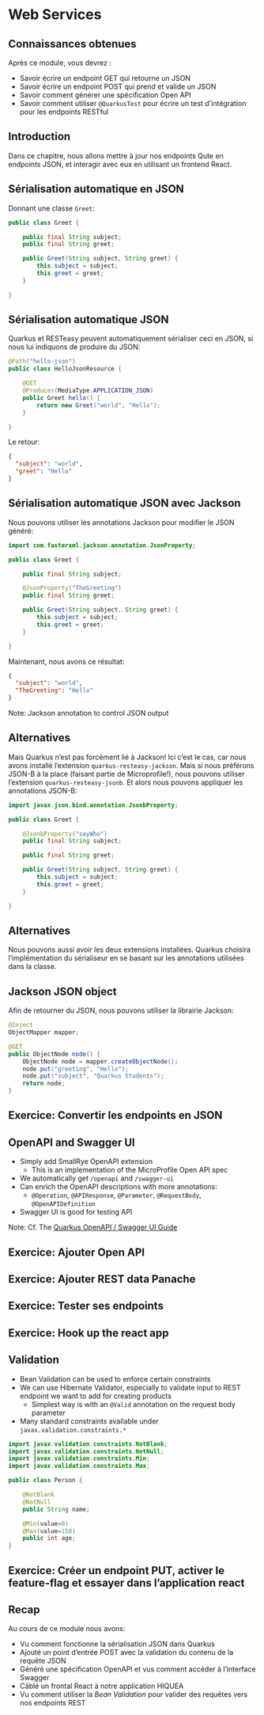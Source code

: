 # Web Services


## Connaissances obtenues

Après ce module, vous devrez :
* Savoir écrire un endpoint GET qui retourne un JSON
* Savoir écrire un endpoint POST qui prend et valide un JSON
* Savoir comment générer une spécification Open API
* Savoir comment utiliser `@QuarkusTest` pour écrire un test d'intégration pour les endpoints RESTful


## Introduction

Dans ce chapitre, nous allons mettre à jour nos endpoints Qute en endpoints JSON, et interagir avec eux en utilisant un frontend React.


## Sérialisation automatique en JSON

Donnant une classe `Greet`:

```java
public class Greet {

    public final String subject;
    public final String greet;

    public Greet(String subject, String greet) {
        this.subject = subject;
        this.greet = greet;
    }

}
```


## Sérialisation automatique JSON

Quarkus et RESTeasy peuvent automatiquement sérialiser ceci en JSON, si nous lui indiquons de produire du JSON:

```java
@Path("hello-json")
public class HelloJsonResource {

    @GET
    @Produces(MediaType.APPLICATION_JSON)
    public Greet hello() {
        return new Greet("world", "Hello");
    }

}
```

Le retour:

```json
{
  "subject": "world",
  "greet": "Hello"
}
```


## Sérialisation automatique JSON avec Jackson

Nous pouvons utiliser les annotations Jackson pour modifier le JSON généré:

```java [|1,7]|]
import com.fasterxml.jackson.annotation.JsonProperty;

public class Greet {

    public final String subject;

    @JsonProperty("TheGreeting")
    public final String greet;

    public Greet(String subject, String greet) {
        this.subject = subject;
        this.greet = greet;
    }

}
```

Maintenant, nous avons ce résultat:

```json
{
  "subject": "world",
  "TheGreeting": "Hello"
}
```

Note:
Jackson annotation to control JSON output


## Alternatives

Mais Quarkus n’est pas forcément lié à Jackson! Ici c’est le cas, car nous avons installé l’extension
`quarkus-resteasy-jackson`. Mais si nous préférons JSON-B à la place (faisant partie de Microprofile!), nous pouvons utiliser l’extension `quarkus-resteasy-jsonb`. Et alors nous pouvons appliquer les annotations JSON-B:

```java
import javax.json.bind.annotation.JsonbProperty;

public class Greet {

    @JsonbProperty("sayWho")
    public final String subject;

    public final String greet;

    public Greet(String subject, String greet) {
        this.subject = subject;
        this.greet = greet;
    }

}
```


## Alternatives

Nous pouvons aussi avoir les deux extensions installées. Quarkus choisira l’implémentation du sérialiseur en se basant sur les annotations utilisées dans la classe.


## Jackson JSON object

Afin de retourner du JSON, nous pouvons utiliser la librairie Jackson:

```java
@Inject
ObjectMapper mapper;

@GET
public ObjectNode node() {
    ObjectNode node = mapper.createObjectNode();
    node.put("greeting", "Hello");
    node.put("subject", "Quarkus Students");
    return node;
}
```


<!-- .slide: data-background="#abcdef" -->
## Exercice: Convertir les endpoints en JSON


## OpenAPI and Swagger UI

* Simply add SmallRye OpenAPI extension
  * This is an implementation of the MicroProfile Open API spec
* We automatically get `/openapi` and `/swagger-ui`
* Can enrich the OpenAPI descriptions with more annotations:
  * `@Operation`, `@APIResponse`, `@Parameter`, `@RequestBody`, `@OpenAPIDefinition`
* Swagger UI is good for testing API

Note:
Cf. The [Quarkus OpenAPI / Swagger UI Guide](https://quarkus.io/guides/openapi-swaggerui)


<!-- .slide: data-background="#abcdef" -->
## Exercice: Ajouter Open API


<!-- .slide: data-background="#abcdef" -->
## Exercice: Ajouter REST data Panache


<!-- .slide: data-background="#abcdef" -->
## Exercice: Tester ses endpoints


<!-- .slide: data-background="#abcdef" -->
## Exercice: Hook up the react app


## Validation

* Bean Validation can be used to enforce certain constraints
* We can use Hibernate Validator, especially to validate input to REST endpoint we want to add for creating products
  * Simplest way is with an `@Valid` annotation on the request body parameter
* Many standard constraints available under `javax.validation.constraints.*`

```java
import javax.validation.constraints.NotBlank;
import javax.validation.constraints.NotNull;
import javax.validation.constraints.Min;
import javax.validation.constraints.Max;

public class Person {

    @NotBlank
    @NotNull
    public String name;

    @Min(value=0)
    @Max(value=150)
    public int age;
}
```


<!-- .slide: data-background="#abcdef" -->
## Exercice: Créer un endpoint PUT, activer le feature-flag et essayer dans l’application react



## Recap

Au cours de ce module nous avons:
* Vu comment fonctionne la sérialisation JSON dans Quarkus
* Ajouté un point d’entrée POST avec la validation du contenu de la requête JSON
* Généré une spécification OpenAPI et vus comment accéder à l’interface Swagger
* Câblé un frontal React à notre application HIQUEA
* Vu comment utiliser la _Bean Validation_ pour valider des requêtes vers nos endpoints REST
